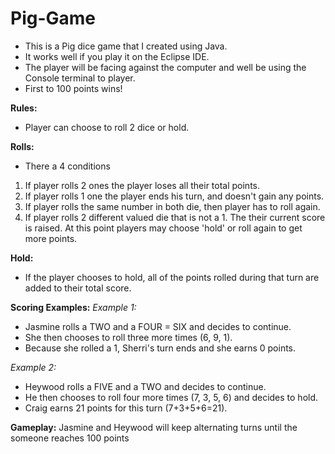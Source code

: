 # Pig-Game

- This is a Pig dice game that I created using Java.
- It works well if you play it on the Eclipse IDE.
- The player will be facing against the computer and well be using the Console terminal to player. 
- First to 100 points wins!

**Rules:**
- Player can choose to roll 2 dice or hold.

**Rolls:**
- There a 4 conditions
1) If player rolls 2 ones the player loses all their total points.
2) If player rolls 1 one the player ends his turn, and doesn't gain any points.
3) If player rolls the same number in both die, then player has to roll again.
4) If player rolls 2 different valued die that is not a 1. The their current score is raised. 
At this point players may choose 'hold' or roll again to get more points.

**Hold:**
- If the player chooses to hold, all of the points rolled during that turn are added to their total score.

**Scoring Examples:**
*Example 1:* 
- Jasmine rolls a TWO and a FOUR = SIX and decides to continue. 
- She then chooses to roll three more times (6, 9, 1). 
- Because she rolled a 1, Sherri's turn ends and she earns 0 points.

*Example 2:*
- Heywood rolls a FIVE and a TWO and decides to continue. 
- He then chooses to roll four more times (7, 3, 5, 6) and decides to hold. 
- Craig earns 21 points for this turn (7+3+5+6=21).


**Gameplay:**
Jasmine and Heywood will keep alternating turns until the someone reaches 100 points

